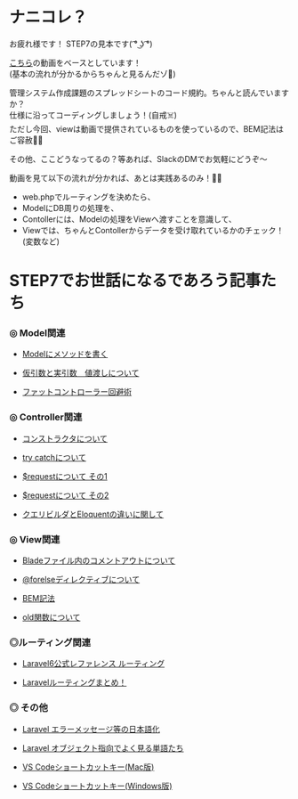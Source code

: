  # ナニコレ？
 お疲れ様です！
 STEP7の見本です( ͡° ͜ʖ ͡°)
 
 [こちら](https://youtu.be/cO9Kfh3lypg)の動画をベースとしています！  
 (基本の流れが分かるからちゃんと見るんだゾ:eyes:)
 
 管理システム作成課題のスプレッドシートのコード規約。ちゃんと読んでいますか？  
 仕様に沿ってコーディングしましょう！(自戒:skull_and_crossbones:)  
 ただし今回、viewは動画で提供されているものを使っているので、BEM記法はご容赦:bowing_man:  

 その他、ここどうなってるの？等あれば、SlackのDMでお気軽にどうぞ〜  
 
 動画を見て以下の流れが分かれば、あとは実践あるのみ！:technologist:  
 - web.phpでルーティングを決めたら、  
 - ModelにDB周りの処理を、  
 - Contollerには、Modelの処理をViewへ渡すことを意識して、  
 - Viewでは、ちゃんとContollerからデータを受け取れているかのチェック！(変数など)  


 # STEP7でお世話になるであろう記事たち

 ### ◎ Model関連
 
 - [Modelにメソッドを書く](https://laraweb.net/practice/4865/)

 - [仮引数と実引数　値渡しについて](https://www.sejuku.net/blog/23615)

 - [ファットコントローラー回避術](https://www.kamome-susume.com/laravel-fatcontroler/)


 ### ◎ Controller関連

 - [コンストラクタについて](https://laraweb.net/surrounding/1472/)

 - [try catchについて](https://qiita.com/Chelsea/items/59436cfda149a6ac6c91)

 - [$requestについて その1](https://prograshi.com/framework/laravel/request-method-injection/)
 
 - [$requestについて その2](https://nebikatsu.com/6784.html/)

 - [クエリビルダとEloquentの違いに関して](https://biz.addisteria.com/query_builder/)


 ### ◎ View関連
 
 - [Bladeファイル内のコメントアウトについて](https://buralog.jp/laravel-blade-template-file-comments/)

 - [@forelseディレクティブについて](https://qiita.com/Masahiro111/items/008a6db75e98ea17f398)

 - [BEM記法](https://qiita.com/takahirocook/items/01fd723b934e3b38cbbc)

 - [old関数について](https://www.kamome-susume.com/laravel-old/)


 ### ◎ルーティング関連

 - [Laravel6公式レファレンス ルーティング](https://readouble.com/laravel/6.x/ja/routing.html)

 - [Laravelルーティングまとめ！](https://codelikes.com/laravel-routing-summary/)


 ### ◎ その他

 - [Laravel エラーメッセージ等の日本語化](https://into-the-program.com/laravel-message-translation-japanese/)

 - [Laravel オブジェクト指向でよく見る単語たち](https://qiita.com/miriwo/items/974adcee45f699553cd4)

 - [VS Codeショートカットキー(Mac版)](https://qiita.com/naru0504/items/99495c4482cd158ddca8)

 - [VS Codeショートカットキー(Windows版)](https://qiita.com/TakahiRoyte/items/cdab6fca64da386a690b)
